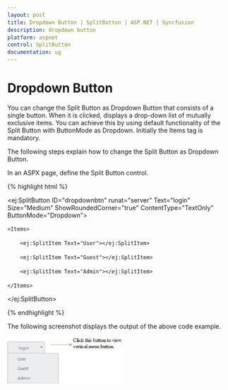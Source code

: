 ```yaml
---
layout: post
title: Dropdown Button | SplitButton | ASP.NET | Syncfusion
description: dropdown button
platform: aspnet
control: SplitButton
documentation: ug
---
```


# Dropdown Button

You can change the Split Button as Dropdown Button that consists of a single button. When it is clicked, displays a drop-down list of mutually exclusive items. You can achieve this by using default functionality of the Split Button with ButtonMode as Dropdown. Initially the Items tag is mandatory.

The following steps explain how to change the Split Button as Dropdown Button.

In an ASPX page, define the Split Button control.

{% highlight html %}

<ej:SplitButton ID="dropdownbtn" runat="server" Text="login" Size="Medium" ShowRoundedCorner="true" ContentType="TextOnly" ButtonMode="Dropdown">

    <Items>

        <ej:SplitItem Text="User"></ej:SplitItem>

        <ej:SplitItem Text="Guest"></ej:SplitItem>

        <ej:SplitItem Text="Admin"></ej:SplitItem>

    </Items>

</ej:SplitButton>

{% endhighlight %}



The following screenshot displays the output of the above code example.

 ![](Dropdown-Button_images/Dropdown-Button_img1.png)



